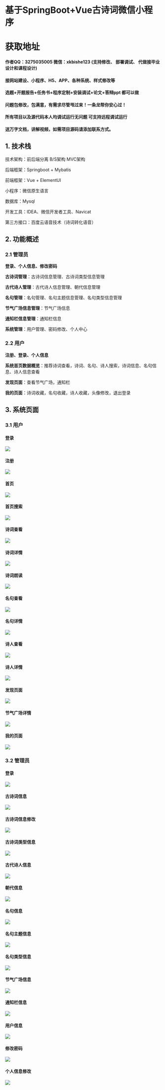 # 基于SpringBoot+Vue古诗词微信小程序

# 获取地址

#### 作者QQ：3275035005 微信：xkbishe123 (支持修改、 部署调试、 代做接毕业设计和课程设计)

#### 接网站建设、小程序、H5、APP、各种系统、样式修改等

#### 选题+开题报告+任务书+程序定制+安装调试+论文+答辩ppt 都可以做

#### 问题包修改，包满意，有需求尽管甩过来！一条龙帮你安心过！

#### 所有项目以及源代码本人均调试运行无问题 可支持远程调试运行

#### 送万字文档，讲解视频，如需项目源码请添加联系方式。

## 1. 技术栈

技术架构：前后端分离     B/S架构    MVC架构

后端框架：Springboot + Mybatis

前端框架：Vue + ElementUI

小程序：微信原生语言

数据库：Mysql

开发工具：IDEA、微信开发者工具、Navicat 

第三方接口：百度云语音技术（诗词转化语音）

## 2. 功能概述

### 2.1 **管理员**

**登录、个人信息、修改密码**

**古诗词管理**：古诗词信息管理、古诗词类型信息管理

**古代诗人管理**：古代诗人信息管理、朝代信息管理

**名句管理**：名句管理、名句主题信息管理、名句类型信息管理

**节气广场信息管理**：节气广场信息

**通知栏信息管理**：通知栏信息

**系统管理**：用户管理、密码修改、个人中心

### 2.2 **用户**

**注册、登录、个人信息**

**系统首页数据概览**：推荐诗词查看，诗词、名句、诗人搜索，诗词信息、名句信息、诗人信息查看

**发现页面**：查看节气广场，通知栏

**我的页面**：诗词收藏，名句收藏，诗人收藏，头像修改，退出登录

## 3. 系统页面

### 3.1 用户

#### 登录



![](image/1.png)

#### 注册

![](image/2.png)

#### 首页

![](image/3.png)

#### 首页搜索

![](image/13.png)

#### 诗词查看

![](image/5.png)

#### 诗词详情

![](image/10.png)

#### 诗词朗读

![](image/9.png)

#### 名句查看

![](image/6.png)

#### 名句详情

![](image/12.png)

#### 诗人查看

![](image/7.png)

#### 诗人详情

![](image/11.png)

#### 发现页面

![](image/14.png)

#### 节气广场详情

![](image/4.png)

#### 我的页面

![](image/8.png)

### 3.2 **管理员**

#### 登录

![](image/33.png)

#### 古诗词信息

![](image/20.png)



#### 古诗词信息修改

![](image/32.png)

#### 古诗词类型信息

![](image/21.png)

#### 古代诗人信息

![](image/22.png)

#### 朝代信息

![](image/23.png)

#### 名句信息

![](image/24.png)

#### 名句主题信息

![](image/25.png)

#### 名句类型信息

![](image/26.png)

#### 节气广场信息

![](image/27.png)

#### 通知栏信息

![](image/28.png)

#### 用户信息

![](image/29.png)

#### 修改密码

![](image/30.png)

#### 个人信息修改

![](image/31.png)
